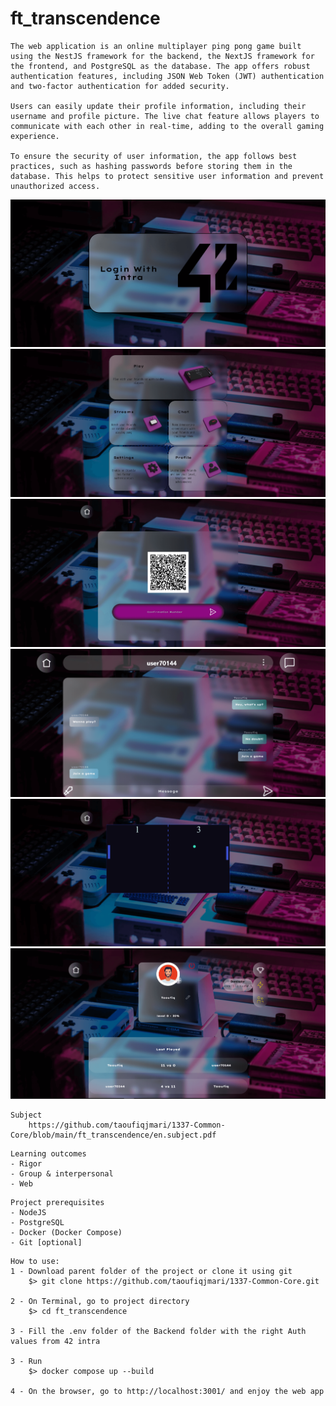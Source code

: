 # ft_transcendence

```
The web application is an online multiplayer ping pong game built using the NestJS framework for the backend, the NextJS framework for the frontend, and PostgreSQL as the database. The app offers robust authentication features, including JSON Web Token (JWT) authentication and two-factor authentication for added security.

Users can easily update their profile information, including their username and profile picture. The live chat feature allows players to communicate with each other in real-time, adding to the overall gaming experience.

To ensure the security of user information, the app follows best practices, such as hashing passwords before storing them in the database. This helps to protect sensitive user information and prevent unauthorized access.
```

![ft_transcendence](../imgs/ft_transcendence_1.png)
![ft_transcendence](../imgs/ft_transcendence_2.png)
![ft_transcendence](../imgs/ft_transcendence_3.png)
![ft_transcendence](../imgs/ft_transcendence_4.png)
![ft_transcendence](../imgs/ft_transcendence_5.png)
![ft_transcendence](../imgs/ft_transcendence_6.png)

```
Subject
	https://github.com/taoufiqjmari/1337-Common-Core/blob/main/ft_transcendence/en.subject.pdf
```
```
Learning outcomes
- Rigor
- Group & interpersonal
- Web
```
```
Project prerequisites
- NodeJS
- PostgreSQL
- Docker (Docker Compose)
- Git [optional]
```
```
How to use:
1 - Download parent folder of the project or clone it using git
	$> git clone https://github.com/taoufiqjmari/1337-Common-Core.git

2 - On Terminal, go to project directory
	$> cd ft_transcendence

3 - Fill the .env folder of the Backend folder with the right Auth values from 42 intra

3 - Run
	$> docker compose up --build

4 - On the browser, go to http://localhost:3001/ and enjoy the web app
```

